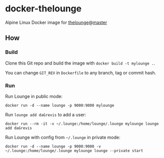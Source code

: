 # docker-thelounge

Alpine Linux Docker image for 
[thelounge](https://github.com/thelounge/lounge)@[master](https://github.com/thelounge/lounge/commits/master)

## How

### Build

Clone this Git repo and build the image with `docker build -t mylounge .`.

You can change `GIT_REV` in `Dockerfile` to any branch, tag or commit hash.

### Run

Run Lounge in public mode:

```
docker run -d --name lounge -p 9000:9000 mylounge
```

Run `lounge add daGrevis` to add a user:

```
docker run --rm -it -v ~/.lounge:/home/lounge/.lounge mylounge lounge add daGrevis
```

Run Lounge with config from `~/.lounge` in private mode:

```
docker run -d --name lounge -p 9000:9000 -v ~/.lounge:/home/lounge/.lounge mylounge lounge --private start
```

